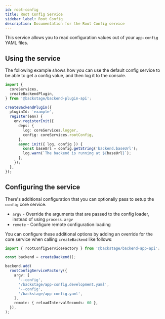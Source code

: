 ```yaml
---
id: root-config
title: Root Config Service
sidebar_label: Root Config
description: Documentation for the Root Config service
---
```


This service allows you to read configuration values out of your `app-config` YAML files.

## Using the service

The following example shows how you can use the default config service to be able to get a config value, and then log it to the console.

```ts
import {
  coreServices,
  createBackendPlugin,
} from '@backstage/backend-plugin-api';

createBackendPlugin({
  pluginId: 'example',
  register(env) {
    env.registerInit({
      deps: {
        log: coreServices.logger,
        config: coreServices.rootConfig,
      },
      async init({ log, config }) {
        const baseUrl = config.getString('backend.baseUrl');
        log.warn(`The backend is running at ${baseUrl}`);
      },
    });
  },
});
```

## Configuring the service

There's additional configuration that you can optionally pass to setup the `config` core service.

- `argv` - Override the arguments that are passed to the config loader, instead of using `process.argv`
- `remote` - Configure remote configuration loading

You can configure these additional options by adding an override for the core service when calling `createBackend` like follows:

```ts
import { rootConfigServiceFactory } from '@backstage/backend-app-api';

const backend = createBackend();

backend.add(
  rootConfigServiceFactory({
    argv: [
      '--config',
      '/backstage/app-config.development.yaml',
      '--config',
      '/backstage/app-config.yaml',
    ],
    remote: { reloadIntervalSeconds: 60 },
  }),
);
```
